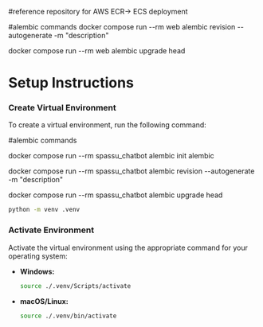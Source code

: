 #reference repository for AWS ECR-> ECS deployment

#alembic commands 
docker compose run --rm web alembic revision --autogenerate -m "description" 

docker compose run --rm web alembic upgrade head



# Setup Instructions

### Create Virtual Environment
To create a virtual environment, run the following command:


#alembic commands 

docker compose run --rm spassu_chatbot alembic init alembic

docker compose run --rm spassu_chatbot alembic revision --autogenerate -m "description" 

docker compose run --rm spassu_chatbot alembic upgrade head




```bash
python -m venv .venv
```



### Activate Environment
Activate the virtual environment using the appropriate command for your operating system:

- **Windows:**
  ```bash
  source ./.venv/Scripts/activate
  ```

- **macOS/Linux:**
  ```bash
  source ./.venv/bin/activate
  ```

